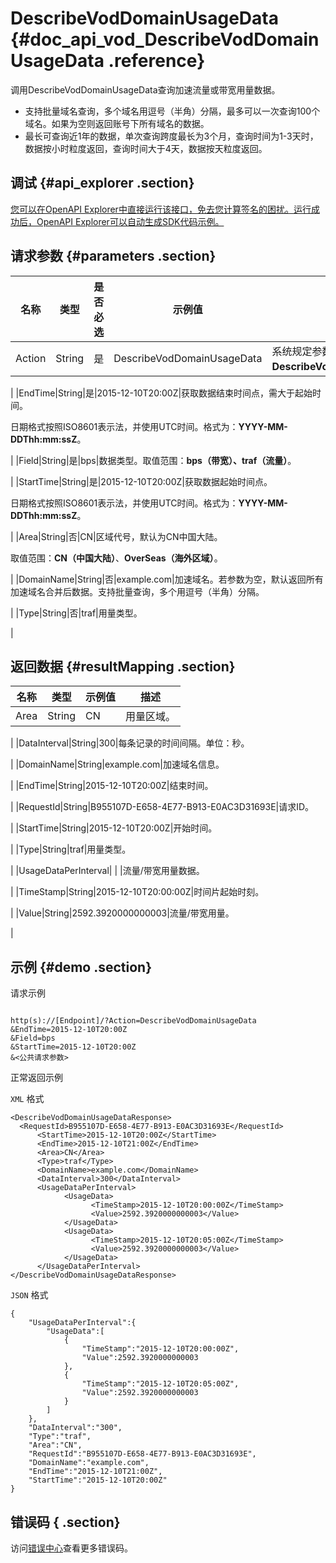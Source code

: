# DescribeVodDomainUsageData {#doc_api_vod_DescribeVodDomainUsageData .reference}

调用DescribeVodDomainUsageData查询加速流量或带宽用量数据。

-   支持批量域名查询，多个域名用逗号（半角）分隔，最多可以一次查询100个域名。如果为空则返回账号下所有域名的数据。
-   最长可查询近1年的数据，单次查询跨度最长为3个月，查询时间为1-3天时，数据按小时粒度返回，查询时间大于4天，数据按天粒度返回。

## 调试 {#api_explorer .section}

[您可以在OpenAPI Explorer中直接运行该接口，免去您计算签名的困扰。运行成功后，OpenAPI Explorer可以自动生成SDK代码示例。](https://api.aliyun.com/#product=vod&api=DescribeVodDomainUsageData&type=RPC&version=2017-03-21)

## 请求参数 {#parameters .section}

|名称|类型|是否必选|示例值|描述|
|--|--|----|---|--|
|Action|String|是|DescribeVodDomainUsageData|系统规定参数，取值：**DescribeVodDomainUsageData**。

 |
|EndTime|String|是|2015-12-10T20:00Z|获取数据结束时间点，需大于起始时间。

 日期格式按照ISO8601表示法，并使用UTC时间。格式为：**YYYY-MM-DDThh:mm:ssZ**。

 |
|Field|String|是|bps|数据类型。取值范围：**bps（带宽）、traf（流量）**。

 |
|StartTime|String|是|2015-12-10T20:00Z|获取数据起始时间点。

 日期格式按照ISO8601表示法，并使用UTC时间。格式为：**YYYY-MM-DDThh:mm:ssZ**。

 |
|Area|String|否|CN|区域代号，默认为CN中国大陆。

 取值范围：**CN（中国大陆）**、**OverSeas（海外区域）**。

 |
|DomainName|String|否|example.com|加速域名。若参数为空，默认返回所有加速域名合并后数据。支持批量查询，多个用逗号（半角）分隔。

 |
|Type|String|否|traf|用量类型。

 |

## 返回数据 {#resultMapping .section}

|名称|类型|示例值|描述|
|--|--|---|--|
|Area|String|CN|用量区域。

 |
|DataInterval|String|300|每条记录的时间间隔。单位：秒。

 |
|DomainName|String|example.com|加速域名信息。

 |
|EndTime|String|2015-12-10T20:00Z|结束时间。

 |
|RequestId|String|B955107D-E658-4E77-B913-E0AC3D31693E|请求ID。

 |
|StartTime|String|2015-12-10T20:00Z|开始时间。

 |
|Type|String|traf|用量类型。

 |
|UsageDataPerInterval| | |流量/带宽用量数据。

 |
|TimeStamp|String|2015-12-10T20:00:00Z|时间片起始时刻。

 |
|Value|String|2592.3920000000003|流量/带宽用量。

 |

## 示例 {#demo .section}

请求示例

``` {#request_demo}

http(s)://[Endpoint]/?Action=DescribeVodDomainUsageData
&EndTime=2015-12-10T20:00Z
&Field=bps
&StartTime=2015-12-10T20:00Z
&<公共请求参数>

```

正常返回示例

`XML` 格式

``` {#xml_return_success_demo}
<DescribeVodDomainUsageDataResponse>
  <RequestId>B955107D-E658-4E77-B913-E0AC3D31693E</RequestId>
	  <StartTime>2015-12-10T20:00Z</StartTime>
	  <EndTime>2015-12-10T21:00Z</EndTime>
	  <Area>CN</Area>
	  <Type>traf</Type>
	  <DomainName>example.com</DomainName>
	  <DataInterval>300</DataInterval>
	  <UsageDataPerInterval>
		    <UsageData>
			      <TimeStamp>2015-12-10T20:00:00Z</TimeStamp>
			      <Value>2592.3920000000003</Value>
		    </UsageData>
		    <UsageData>
			      <TimeStamp>2015-12-10T20:05:00Z</TimeStamp>
			      <Value>2592.3920000000003</Value>
		    </UsageData>
	  </UsageDataPerInterval>
</DescribeVodDomainUsageDataResponse>
```

`JSON` 格式

``` {#json_return_success_demo}
{
	"UsageDataPerInterval":{
		"UsageData":[
			{
				"TimeStamp":"2015-12-10T20:00:00Z",
				"Value":2592.3920000000003
			},
			{
				"TimeStamp":"2015-12-10T20:05:00Z",
				"Value":2592.3920000000003
			}
		]
	},
	"DataInterval":"300",
	"Type":"traf",
	"Area":"CN",
	"RequestId":"B955107D-E658-4E77-B913-E0AC3D31693E",
	"DomainName":"example.com",
	"EndTime":"2015-12-10T21:00Z",
	"StartTime":"2015-12-10T20:00Z"
}
```

## 错误码 { .section}

访问[错误中心](https://error-center.aliyun.com/status/product/vod)查看更多错误码。

